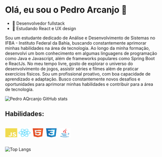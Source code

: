 # Olá, eu sou o Pedro Arcanjo 👋


- 🔭 Desenvolvedor fullstack
- 🌱 Estudando React e UX design

Sou um estudante dedicado de Análise e Desenvolvimento de Sistemas no IFBA - Instituto Federal da Bahia, buscando constantemente aprimorar minhas habilidades na área de tecnologia. Ao longo da minha formação, desenvolvi um bom conhecimento em algumas linguagens de programação como Java e Javascript, além de frameworks populares como Spring Boot e ReactJs. No meu tempo livre, gosto de explorar o universo do desenvolvimento de jogos, assistir séries e filmes além de praticar exercícios físicos.
Sou um profissional proativo, com boa capacidade de aprendizado e adaptação. Busco constantemente novos desafios e oportunidades para aprimorar minhas habilidades e contribuir para a área de tecnologia.

![Pedro AQrcanjo GitHub stats](https://github-readme-stats.vercel.app/api?username=pedroo08&hide_rank=true&show_icons=true&theme=tokyonight&locale=pt-br)
  

## Habilidades:
<div style="display: inline_block"><br>
  <img align="center" alt="Rafa-Js" height="30" width="40" src="https://raw.githubusercontent.com/devicons/devicon/master/icons/javascript/javascript-plain.svg">
  <img align="center" alt="Rafa-React" height="30" width="40" src="https://raw.githubusercontent.com/devicons/devicon/master/icons/react/react-original.svg">
  <img align="center" alt="Rafa-HTML" height="30" width="40" src="https://raw.githubusercontent.com/devicons/devicon/master/icons/html5/html5-original.svg">
  <img align="center" alt="Rafa-CSS" height="30" width="40" src="https://raw.githubusercontent.com/devicons/devicon/master/icons/css3/css3-original.svg">
  <img align="center" alt="Rafa-Python" height="30" width="40" src="https://raw.githubusercontent.com/devicons/devicon/master/icons/java/java-original.svg">
</div>
<br>

![Top Langs](https://github-readme-stats.vercel.app/api/top-langs/?username=pedroo08&locale=pt-br&layout=compact&theme=tokyonight)

